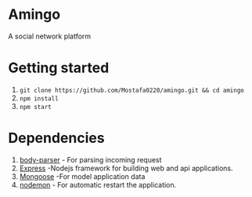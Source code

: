 # Amingo 
A social network platform
# Getting started
1. `git clone https://github.com/Mostafa0220/amingo.git && cd amingo`
2. `npm install`
3. `npm start`

# Dependencies
1. [body-parser](https://www.npmjs.com/package/body-parser) - For parsing incoming request
2. [Express](https://expressjs.com) -Nodejs framework for building web and api applications.
3. [Mongoose](https://mongoosejs.com) -For model  application data
4. [nodemon](https://www.npmjs.com/package/nodemon) - For automatic restart the application.
